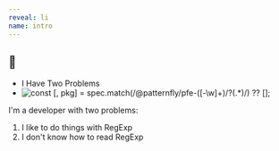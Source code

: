 ```yaml
---
reveal: li
name: intro
---
```

## 👋

- I Have Two Problems
- ![const [, pkg] = spec.match(/@patternfly\/pfe-([-\w]+)\/?(.*)/) ?? 
  [];][regex-glaze]

<aside slot="notes">

I'm a developer with two problems:
1. I like to do things with RegExp
2. I don't know how to read RegExp

</aside>

[regex-glaze]: regex-glaze.png
